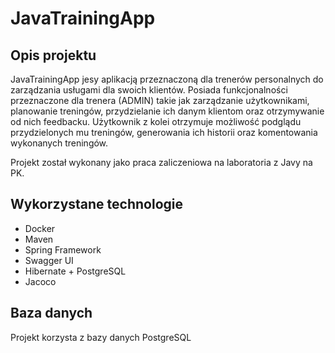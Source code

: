 # JavaTrainingApp

## Opis projektu

JavaTrainingApp jesy aplikacją przeznaczoną dla trenerów personalnych do zarządzania usługami dla swoich klientów. Posiada funkcjonalności przeznaczone dla trenera (ADMIN) takie jak zarządzanie użytkownikami, planowanie treningów, przydzielanie ich danym klientom oraz otrzymywanie od nich feedbacku. Użytkownik z kolei otrzymuje możliwość podglądu przydzielonych mu treningów, generowania ich historii oraz komentowania wykonanych treningów. 

Projekt został wykonany jako praca zaliczeniowa na laboratoria z Javy na PK.

## Wykorzystane technologie
- Docker
- Maven
- Spring Framework
- Swagger UI
- Hibernate + PostgreSQL
- Jacoco

## Baza danych
Projekt korzysta z bazy danych PostgreSQL